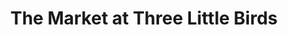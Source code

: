 ---
title: "The Market at Three Little Birds"
url: /clayton/the-market-at-three-little-birds/
shop: Haushaltsartikel
---